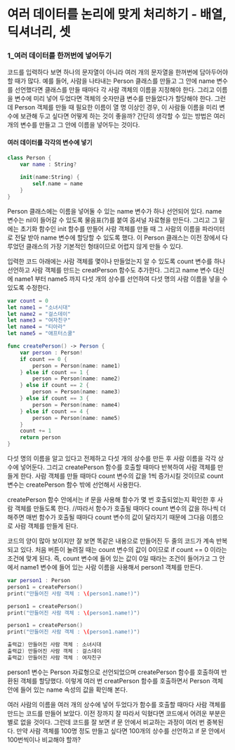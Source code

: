# 여러 데이터를 논리에 맞게 처리하기 - 배열, 딕셔너리, 셋

### 1_여러 데이터를 한꺼번에 넣어두기

코드를 입력하다 보면 하나의 문자열이 아니라 여러 개의 문자열을 한꺼번에 담아두어야 할 때가 많다.
예를 들어, 사람을 나타내는 Person 클래스를 만들고 그 안에 name 변수를 선언했다면 클래스를 만들 때마다 각 사람 객체의 이름을 지정해야 한다.
그리고 이름을 변수에 미리 넣어 두었다면 객체의 숫자만큼 변수를 만들었다가 할당해야 한다.
그런데 Person 객체를 만들 때 필요한 이름이 열 명 이상인 경우, 이 사람들 이름을 미리 변수에 보관해 두고 싶다면 어떻게 하는 것이 좋을까?
간단히 생각할 수 있는 방법은 여러 개의 변수를 만들고 그 안에 이름을 넣어두는 것이다.


#### 여러 데이터를 각각의 변수에 넣기
```swift
class Person {
    var name : String?
    
    init(name:String) {
        self.name = name
    }
}
```
Person 클래스에는 이름을 넣어둘 수 있는 name 변수가 하나 선언되어 있다. name 변수는 nil이 들어갈 수 있도록 물음표(?)를 붙여 옵셔널 자료형을 만든다.
그리고 그 밑에는 초기화 함수인 init 함수를 만들어 사람 객체를 만들 때 그 사람의 이름을 파라미터로 전달 받아 name 변수에 할당할 수 있도록 했다.
이 Person 클래스는 이전 장에서 다루었던 클래스의 가장 기본적인 형태이므로 어렵지 않게 만들 수 있다.

입력한 코드 아래에는 사람 객체를 몇이나 만들었는지 알 수 있도록 count 변수를 하나 선언하고 사람 객체를 만드는 creatPerson 함수도 추가한다.
그리고 name 변수 대신에 name1 부터 name5 까지 다섯 개의 상수를 선언하여 다섯 명의 사람 이름을 넣을 수 있도록 수정한다.
```swift
var count = 0
let name1 = "소녀시대"
let name2 = "걸스데이"
let name3 = "여자친구"
let name4 = "티아라"
let name5 = "애프터스쿨"

func createPerson() -> Person {
    var person : Person!
    if count == 0 {
        person = Person(name: name1)
    } else if count == 1 {
        person = Person(name: name2)
    } else if count == 2 {
        person = Person(name: name3)
    } else if count == 3 {
        person = Person(name: name4)
    } else if count == 4 {
        person = Person(name: name5)
    }
    count += 1
    return person
}
```

다섯 명의 이름을 알고 있다고 전제하고 다섯 개의 상수를 만든 후 사람 이름을 각각 상수에 넣어둔다. 그리고 createPerson 함수를 호출할 때마다 반복하여 사람 객체를 만들게 한다.
사람 객체를 만들 때마다 count 변수의 값을 1씩 증가시킬 것이므로 count 변수는 createPerson 함수 밖에 선언해서 사용한다.

createPerson 함수 안에서는 if 문을 사용해 함수가 몇 번 호출되었는지 확인한 후 사람 객체를 만들도록 한다.
//따라서 함수가 호출될 때마다 count 변수의 값을 하나씩 더해주면 매번 함수가 호출될 때마다 count 변수의 값이 달라지기 때문에 그다음 이름으로 사람 객체를 만들게 된다.

코드의 양이 많아 보이지만 잘 보면 똑같은 내용으로 만들어진 두 줄의 코드가 계속 반복되고 있다. 처음 버튼이 눌려질 때는 count 변수의 값이 0이므로 if count == 0 이라는 조건에 맞게 된다.
즉, count 변수에 들어 있는 값이 0일 때라는 조건이 들어가고 그 안에서 name1 변수에 들어 있는 사람 이름을 사용해서 person1 객체를 만든다.
```swift
var person1 : Person
person1 = createPerson()
print("만들어진 사람 객체 : \(person1.name!)")

person1 = createPerson()
print("만들어진 사람 객체 : \(person1.name!)")

person1 = createPerson()
print("만들어진 사람 객체 : \(person1.name!)")

출력값) 만들어진 사람 객체 : 소녀시대
출력값) 만들어진 사람 객체 : 걸스데이
출력값) 만들어진 사람 객체 : 여자친구
```
person1 변수는 Person 자료형으로 선언되었으며 createPerson 함수를 호출하여 반환된 객체를 할당했다.
이렇게 여러 번 creatPerson 함수를 호출하면서 Person 객체 안에 들어 있는 name 속성의 값을 확인해 본다.

여러 사람의 이름을 여러 개의 상수에 넣어 두었다가 함수를 호출할 때마다 사람 객체를 만드는 코드를 만들어 보았다. 이전 장까지 잘 따라서 익혔다면 코드에서 어려운 부분은 별로 없을 것이다.
그런데 코드를 잘 보면 if 문 안에서 비교하는 과정이 여러 번 중복된다. 만약 사람 객체를 100명 정도 만들고 싶다면 100개의 상수를 선언하고 if 문 안에서 100번씩이나 비교해야 할까?


